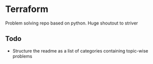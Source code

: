# Terraform

Problem solving repo based on python. Huge shoutout to striver

## Todo

- Structure the readme as a list of categories containing topic-wise problems
